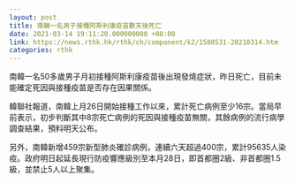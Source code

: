 ```yaml
---
layout: post
title: 南韓一名男子接種阿斯利康疫苗數天後死亡
date: 2021-03-14 19:11:20.000000000 +08:00
link: https://news.rthk.hk/rthk/ch/component/k2/1580531-20210314.htm
categories: rthk
---
```


南韓一名50多歲男子月初接種阿斯利康疫苗後出現發燒症狀，昨日死亡，目前未能確定死因與接種疫苗是否存在因果關係。

韓聯社報道，南韓上月26日開始接種工作以來，累計死亡病例至少16宗。當局早前表示，初步判斷其中8宗死亡病例的死因與接種疫苗無關，其餘病例的流行病學調查結果，預料明天公布。

另外，南韓新增459宗新型肺炎確診病例，連續六天超過400宗，累計95635人染疫。政府明日起延長現行防疫響應級別至本月28日，即首都圈2級、非首都圈1.5級，並禁止5人以上聚集。
